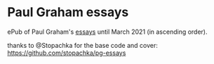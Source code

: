 # Paul Graham essays
ePub of Paul Graham's [essays](http://paulgraham.com/articles.html) until March 2021 (in ascending order).

thanks to @Stopachka for the base code and cover: https://github.com/stopachka/pg-essays

